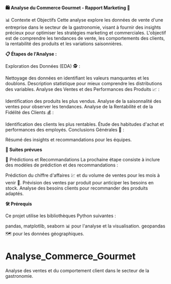 
**🛍️ Analyse du Commerce Gourmet - Rapport Marketing 🍲**

📊 Contexte et Objectifs
Cette analyse explore les données de vente d'une entreprise dans le secteur de la gastronomie, visant à fournir des insights précieux pour optimiser les stratégies marketing et commerciales. L'objectif est de comprendre les tendances de vente, les comportements des clients, la rentabilité des produits et les variations saisonnières.

**📋 Étapes de l'Analyse :**

Exploration des Données (EDA) 🕵️ :

Nettoyage des données en identifiant les valeurs manquantes et les doublons.
Description statistique pour mieux comprendre les distributions des variables.
Analyse des Ventes et des Performances des Produits 📈 :

Identification des produits les plus vendus.
Analyse de la saisonnalité des ventes pour observer les tendances.
Analyse de la Rentabilité et de la Fidélité des Clients 💰 :

Identification des clients les plus rentables.
Étude des habitudes d'achat et performances des employés.
Conclusions Générales 📝 :

Résumé des insights et recommandations pour les équipes.

**🚀 Suites prévues**

🔮 Prédictions et Recommandations
La prochaine étape consiste à inclure des modèles de prédiction et des recommandations :

Prédiction du chiffre d'affaires 💹 et du volume de ventes pour les mois à venir 📅.
Prévision des ventes par produit pour anticiper les besoins en stock.
Analyse des besoins clients pour recommander des produits adaptés.

**🛠️ Prérequis**

Ce projet utilise les bibliothèques Python suivantes :

pandas, matplotlib, seaborn 📊 pour l'analyse et la visualisation.
geopandas 🗺️ pour les données géographiques.
# Analyse_Commerce_Gourmet
Analyse des ventes et du comportement client dans le secteur de la gastronomie.
